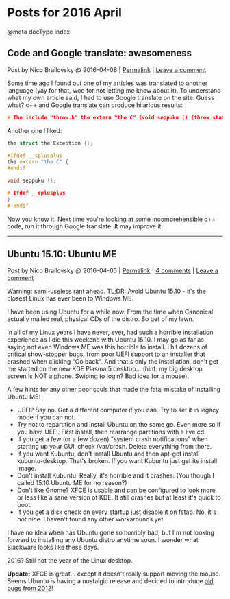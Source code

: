 # Posts for 2016 April

@meta docType index

## Code and Google translate: awesomeness

Post by Nico Brailovsky @ 2016-04-08 | [Permalink](md_blog/2016/0408_CodeandGoogletranslateawesomeness.md)  | [Leave a comment](https://github.com/nicolasbrailo/nicolasbrailo.github.io/issues/new?title=Comment@md_blog/2016/0408_CodeandGoogletranslateawesomeness.md&body=I%20have%20a%20comment!)

Some time ago I found out one of my articles was translated to another language (yay for that, woo for not letting me know about it). To understand what my own article said, I had to use Google translate on the site. Guess what? c++ and Google translate can produce hilarious results:


```c++
# The include "throw.h" the extern "the C" {void seppuku () {throw statement the Exception () ; }}
```

Another one I liked:

```c++
the struct the Exception {};

#ifdef __cplusplus
the extern "the C" {
#endif

void seppuku ();

# Ifdef __cplusplus
}
# endif
```

Now you know it. Next time you're looking at some incomprehensible c++ code, run it through Google translate. It may improve it.





---

## Ubuntu 15.10: Ubuntu ME

Post by Nico Brailovsky @ 2016-04-05 | [Permalink](md_blog/2016/0405_Ubuntu15.10UbuntuME.md) | [4 comments](md_blog/2016/0405_Ubuntu15.10UbuntuME.md) | [Leave a comment](https://github.com/nicolasbrailo/nicolasbrailo.github.io/issues/new?title=Comment@md_blog/2016/0405_Ubuntu15.10UbuntuME.md&body=I%20have%20a%20comment!)

Warning: semi-useless rant ahead. TL;DR: Avoid Ubuntu 15.10 - it's the closest Linux has ever been to Windows ME.

I have been using Ubuntu for a while now. From the time when Canonical actually mailed real, physical CDs of the distro. So get of my lawn.

In all of my Linux years I have never, ever, had such a horrible installation experience as I did this weekend with Ubuntu 15.10. I may go as far as saying not even Windows ME was this horrible to install. I hit dozens of critical show-stopper bugs, from poor UEFI support to an installer that crashed when clicking "Go back". And that's only the installation, don't get me started on the new KDE Plasma 5 desktop... (hint: my big desktop screen is NOT a phone. Swiping to login? Bad idea for a mouse).

A few hints for any other poor souls that made the fatal mistake of installing Ubuntu ME:
* UEFI? Say no. Get a different computer if you can. Try to set it in legacy mode if you can not.
* Try not to repartition and install Ubuntu on the same go. Even more so if you have UEFI. First install, then rearrange partitions with a live cd.
* If you get a few (or a few dozen) "system crash notifications" when starting up your GUI, check /var/crash. Delete everything from there.
* If you want Kubuntu, don't install Ubuntu and then apt-get install kubuntu-desktop. That's broken. If you want Kubuntu just get its install image.
* Don't install Kubuntu. Really, it's horrible and it crashes. (You though I called 15.10 Ubuntu ME for no reason?)
* Don't like Gnome? XFCE is usable and can be configured to look more or less like a sane version of KDE. It still crashes but at least it's quick to boot.
* If you get a disk check on every startup just disable it on fstab. No, it's not nice. I haven't found any other workarounds yet.

I have no idea when has Ubuntu gone so horribly bad, but I'm not looking forward to installing any Ubuntu distro anytime soon. I wonder what Slackware looks like these days.

2016? Still not the year of the Linux desktop.

**Update:** XFCE is great... except it doesn't really support moving the mouse. Seems Ubuntu is having a nostalgic release and decided to introduce [old bugs from 2012](http://askubuntu.com/questions/701119/xfce-drag-and-drop-pointer-stuck-on-some-windows)!






